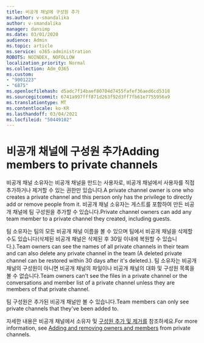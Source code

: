 ```yaml
---
title: 비공개 채널에 구성원 추가
ms.author: v-smandalika
author: v-smandalika
manager: dansimp
ms.date: 03/01/2020
audience: Admin
ms.topic: article
ms.service: o365-administration
ROBOTS: NOINDEX, NOFOLLOW
localization_priority: Normal
ms.collection: Adm_O365
ms.custom:
- "9001223"
- "6875"
ms.openlocfilehash: d5adc7f14baef80704d7455fafef36aed6cd5318
ms.sourcegitcommit: 6741a997fff871d263f92d3ff7fb61e7755956a9
ms.translationtype: MT
ms.contentlocale: ko-KR
ms.lasthandoff: 03/04/2021
ms.locfileid: "50449102"
---
```

# <a name="adding-members-to-private-channels"></a><span data-ttu-id="f70a9-102">비공개 채널에 구성원 추가</span><span class="sxs-lookup"><span data-stu-id="f70a9-102">Adding members to private channels</span></span>

<span data-ttu-id="f70a9-103">비공개 채널 소유자는 비공개 채널을 만드는 사용자로, 비공개 채널에서 사용자를 직접 추가하거나 제거할 수 있는 권한만 있습니다.</span><span class="sxs-lookup"><span data-stu-id="f70a9-103">A private channel owner is one who creates a private channel and this person only has the privilege to directly add or remove people from it.</span></span> <span data-ttu-id="f70a9-104">비공개 채널 소유자는 게스트를 포함하여 만든 비공개 채널에 팀 구성원을 추가할 수 있습니다.</span><span class="sxs-lookup"><span data-stu-id="f70a9-104">Private channel owners can add any team member to a private channel they created, including guests.</span></span>

<span data-ttu-id="f70a9-105">팀 소유자는 팀의 모든 비공개 채널 이름을 볼 수 있으며 팀에서 비공개 채널을 삭제할 수도 있습니다(삭제된 비공개 채널은 삭제된 후 30일 이내에 복원할 수 있습니다.).</span><span class="sxs-lookup"><span data-stu-id="f70a9-105">Team owners can see the names of all private channels in their team and can also delete any private channel in the team (A deleted private channel can be restored within 30 days after it's deleted.).</span></span> <span data-ttu-id="f70a9-106">팀 소유자는 비공개 채널의 구성원이 아니면 비공개 채널의 파일이나 비공개 채널의 대화 및 구성원 목록을 볼 수 없습니다.</span><span class="sxs-lookup"><span data-stu-id="f70a9-106">Team owners can't see the files in a private channel or the conversations and member list of a private channel unless they are members of that private channel.</span></span>

<span data-ttu-id="f70a9-107">팀 구성원은 추가된 비공개 채널만 볼 수 있습니다.</span><span class="sxs-lookup"><span data-stu-id="f70a9-107">Team members can only see private channels that they've been added to.</span></span>

<span data-ttu-id="f70a9-108">자세한 내용은 비공개 채널에서 소유자 및 [구성원 추가 및 제거를](https://docs.microsoft.com/MicrosoftTeams/private-channels#adding-and-removing-owners-and-members) 참조하세요.</span><span class="sxs-lookup"><span data-stu-id="f70a9-108">For more information, see [Adding and removing owners and members](https://docs.microsoft.com/MicrosoftTeams/private-channels#adding-and-removing-owners-and-members) from private channels.</span></span>
